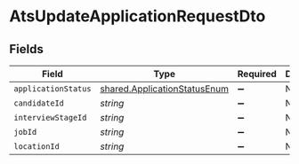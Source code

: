 # AtsUpdateApplicationRequestDto


## Fields

| Field                                                                        | Type                                                                         | Required                                                                     | Description                                                                  |
| ---------------------------------------------------------------------------- | ---------------------------------------------------------------------------- | ---------------------------------------------------------------------------- | ---------------------------------------------------------------------------- |
| `applicationStatus`                                                          | [shared.ApplicationStatusEnum](../../models/shared/applicationstatusenum.md) | :heavy_minus_sign:                                                           | N/A                                                                          |
| `candidateId`                                                                | *string*                                                                     | :heavy_minus_sign:                                                           | N/A                                                                          |
| `interviewStageId`                                                           | *string*                                                                     | :heavy_minus_sign:                                                           | N/A                                                                          |
| `jobId`                                                                      | *string*                                                                     | :heavy_minus_sign:                                                           | N/A                                                                          |
| `locationId`                                                                 | *string*                                                                     | :heavy_minus_sign:                                                           | N/A                                                                          |